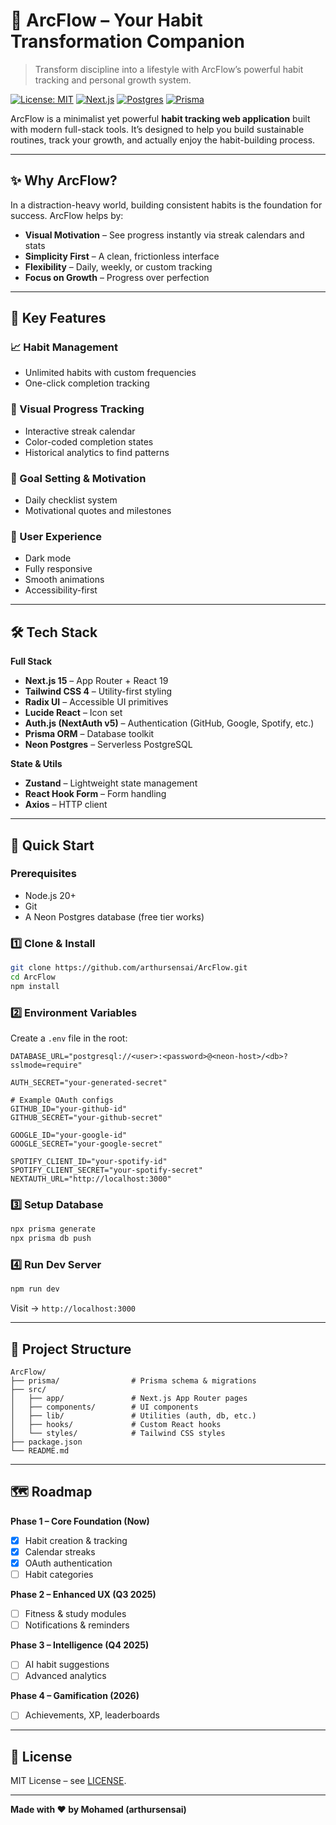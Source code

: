 # 🌱 ArcFlow – Your Habit Transformation Companion

> Transform discipline into a lifestyle with ArcFlow’s powerful habit tracking and personal growth system.

[![License: MIT](https://img.shields.io/badge/License-MIT-yellow.svg)](LICENSE)
[![Next.js](https://img.shields.io/badge/Next.js-15-black.svg)](https://nextjs.org/)
[![Postgres](https://img.shields.io/badge/Postgres-Neon-blue.svg)](https://neon.tech)
[![Prisma](https://img.shields.io/badge/Prisma-ORM-blueviolet.svg)](https://prisma.io)

ArcFlow is a minimalist yet powerful **habit tracking web application** built with modern full-stack tools.
It’s designed to help you build sustainable routines, track your growth, and actually enjoy the habit-building process.

---

## ✨ Why ArcFlow?

In a distraction-heavy world, building consistent habits is the foundation for success. ArcFlow helps by:

* **Visual Motivation** – See progress instantly via streak calendars and stats
* **Simplicity First** – A clean, frictionless interface
* **Flexibility** – Daily, weekly, or custom tracking
* **Focus on Growth** – Progress over perfection

---

## 🚀 Key Features

### 📈 Habit Management

* Unlimited habits with custom frequencies
* One-click completion tracking

### 📅 Visual Progress Tracking

* Interactive streak calendar
* Color-coded completion states
* Historical analytics to find patterns

### 🎯 Goal Setting & Motivation

* Daily checklist system
* Motivational quotes and milestones

### 🎨 User Experience

* Dark mode
* Fully responsive
* Smooth animations
* Accessibility-first

---

## 🛠️ Tech Stack

**Full Stack**

* **Next.js 15** – App Router + React 19
* **Tailwind CSS 4** – Utility-first styling
* **Radix UI** – Accessible UI primitives
* **Lucide React** – Icon set
* **Auth.js (NextAuth v5)** – Authentication (GitHub, Google, Spotify, etc.)
* **Prisma ORM** – Database toolkit
* **Neon Postgres** – Serverless PostgreSQL

**State & Utils**

* **Zustand** – Lightweight state management
* **React Hook Form** – Form handling
* **Axios** – HTTP client

---

## 🚀 Quick Start

### Prerequisites

* Node.js 20+
* Git
* A Neon Postgres database (free tier works)

### 1️⃣ Clone & Install

```bash
git clone https://github.com/arthursensai/ArcFlow.git
cd ArcFlow
npm install
```

### 2️⃣ Environment Variables

Create a `.env` file in the root:

```env
DATABASE_URL="postgresql://<user>:<password>@<neon-host>/<db>?sslmode=require"

AUTH_SECRET="your-generated-secret"

# Example OAuth configs
GITHUB_ID="your-github-id"
GITHUB_SECRET="your-github-secret"

GOOGLE_ID="your-google-id"
GOOGLE_SECRET="your-google-secret"

SPOTIFY_CLIENT_ID="your-spotify-id"
SPOTIFY_CLIENT_SECRET="your-spotify-secret"
NEXTAUTH_URL="http://localhost:3000"
```

### 3️⃣ Setup Database

```bash
npx prisma generate
npx prisma db push
```

### 4️⃣ Run Dev Server

```bash
npm run dev
```

Visit → `http://localhost:3000`

---

## 📂 Project Structure

```
ArcFlow/
├── prisma/                # Prisma schema & migrations
├── src/
│   ├── app/               # Next.js App Router pages
│   ├── components/        # UI components
│   ├── lib/               # Utilities (auth, db, etc.)
│   ├── hooks/             # Custom React hooks
│   └── styles/            # Tailwind CSS styles
├── package.json
└── README.md
```

---

## 🗺️ Roadmap

**Phase 1 – Core Foundation (Now)**

* [x] Habit creation & tracking
* [x] Calendar streaks
* [x] OAuth authentication
* [ ] Habit categories

**Phase 2 – Enhanced UX (Q3 2025)**

* [ ] Fitness & study modules
* [ ] Notifications & reminders

**Phase 3 – Intelligence (Q4 2025)**

* [ ] AI habit suggestions
* [ ] Advanced analytics

**Phase 4 – Gamification (2026)**

* [ ] Achievements, XP, leaderboards

---

## 📄 License

MIT License – see [LICENSE](LICENSE).

---

**Made with ❤️ by Mohamed (arthursensai)**